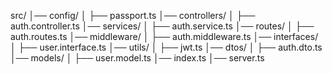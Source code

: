 src/
│── config/
│ ├── passport.ts
│── controllers/
│ ├── auth.controller.ts
│── services/
│ ├── auth.service.ts
│── routes/
│ ├── auth.routes.ts
│── middleware/
│ ├── auth.middleware.ts
│── interfaces/
│ ├── user.interface.ts
│── utils/
│ ├── jwt.ts
│── dtos/
│ ├── auth.dto.ts
│── models/
│ ├── user.model.ts
│── index.ts
│── server.ts
